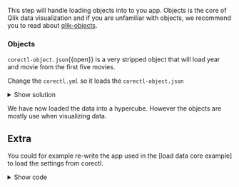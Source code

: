 This step will handle loading objects into to you app. Objects is the core of Qlik data visualization and if you are unfamiliar with objects, we recommend you to read about [qlik-objects](http://help.qlik.com/en-US/sense-developer/June2019/SubSystems/Platform/Content/Sense_PlatformOverview/Concepts/GenericObject.htm).

### Objects

`corectl-object.json`{{open}} is a very stripped object that will load year and movie from the first five movies.

Change the `corectl.yml` so it loads the `corectl-object.json` 

<details> <summary>Show solution</summary>
<p> 
<pre class="file" data-target="clipboard">
engine: localhost:19076 # URL and port to running Qlik Associative Engine instance
app: /testscript.qvf   # App name that the tool should open a session against.
script: testscript.qvs # Path to a script that should be set in the app
connections: # Connections that should be created in the app
  testdata: # Name of the connection
      connectionstring: /data # Connectionstring (qConnectionString) of the connection. For a folder connector this is an absolute or relative path inside of the engine docker container.
      type: folder # Type of connection
objects:
  - ./hello-corectl.json # Path to objects that should be created from a json file. Accepts wildcards.
</pre>
</p>
</details>  

We have  now loaded the data into a hypercube. However the objects are mostly use when visualizing data. 

## Extra 
You could for example re-write the app used in the [load data core example] to load the settings from corectl.

<details> <summary>Show code</summary>
`touch test.js`{{execute}}
<p> 
<pre class="file" data-filename="test.js" data-target="replace">
/* eslint no-console:0 */
const WebSocket = require('ws');
const enigma = require('enigma.js');
const schema = require('enigma.js/schemas/3.2.json');

(async () => {
  try {
    console.log('Creating session app on engine.');
    const session = enigma.create({
      schema,
      url: 'ws://localhost:19076/app/myapp',
      createSocket: url => new WebSocket(url),
    });
    const qix = await session.open();
    const app = await qix.openDoc('myapp.qvf');
    const object = await app.getObject('MyCoreCtlObject');
    const layout = await object.getLayout();
    console.log(layout);

    const movies = layout.qHyperCube.qDataPages[0].qMatrix;


    console.log(`Listing the movies:`);
    movies.forEach((movie) => { console.log(movie[0].qText); });

    await session.close();
    console.log('Session closed.');
  } catch (err) {
    console.log('Whoops! An error occurred.', err);
    process.exit(1);
  }
})();
</pre>
</p>
</details>  